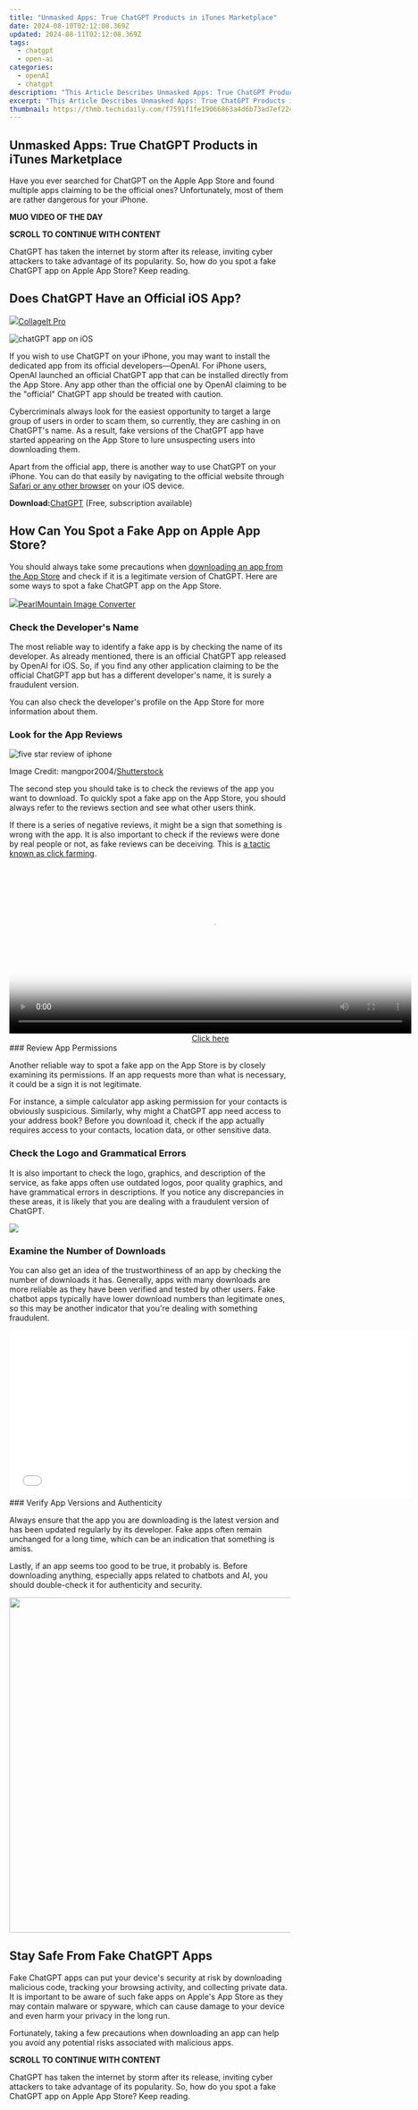 ```yaml
---
title: "Unmasked Apps: True ChatGPT Products in iTunes Marketplace"
date: 2024-08-10T02:12:08.369Z
updated: 2024-08-11T02:12:08.369Z
tags:
  - chatgpt
  - open-ai
categories:
  - openAI
  - chatgpt
description: "This Article Describes Unmasked Apps: True ChatGPT Products in iTunes Marketplace"
excerpt: "This Article Describes Unmasked Apps: True ChatGPT Products in iTunes Marketplace"
thumbnail: https://thmb.techidaily.com/f7591f1fe19066863a4d6b73ad7ef224adc41cd293f6fab552dc2bc4c5853e48.jpg
---
```


## Unmasked Apps: True ChatGPT Products in iTunes Marketplace

 Have you ever searched for ChatGPT on the Apple App Store and found multiple apps claiming to be the official ones? Unfortunately, most of them are rather dangerous for your iPhone.

**MUO VIDEO OF THE DAY**

**SCROLL TO CONTINUE WITH CONTENT**

 ChatGPT has taken the internet by storm after its release, inviting cyber attackers to take advantage of its popularity. So, how do you spot a fake ChatGPT app on Apple App Store? Keep reading.

## Does ChatGPT Have an Official iOS App?

<!-- affiliate ads begin -->
<a href="https://secure.2checkout.com/order/checkout.php?PRODS=4530091&QTY=1&AFFILIATE=108875&CART=1"><img src="https://www.pearlmountainsoft.com/n_img/product/cit_win/banScrn.jpg" border="0">CollageIt Pro</a>
<!-- affiliate ads end -->
![chatGPT app on iOS](https://thmb.techidaily.com/16367f6c60ce9653f1392a643e2b82dc02b50b35ff890c97d3a0607584104c84.jpg)

 If you wish to use ChatGPT on your iPhone, you may want to install the dedicated app from its official developers—OpenAI. For iPhone users, OpenAI launched an official ChatGPT app that can be installed directly from the App Store. Any app other than the official one by OpenAI claiming to be the "official" ChatGPT app should be treated with caution.

 Cybercriminals always look for the easiest opportunity to target a large group of users in order to scam them, so currently, they are cashing in on ChatGPT's name. As a result, fake versions of the ChatGPT app have started appearing on the App Store to lure unsuspecting users into downloading them.

 Apart from the official app, there is another way to use ChatGPT on your iPhone. You can do that easily by navigating to the official website through [Safari or any other browser](https://www.makeuseof.com/why-use-safari-over-other-browsers-on-mac/) on your iOS device.

**Download:**[ChatGPT](https://apps.apple.com/us/app/chatgpt/id6448311069) (Free, subscription available)

## How Can You Spot a Fake App on Apple App Store?

 You should always take some precautions when [downloading an app from the App Store](https://www.makeuseof.com/how-to-download-apps-from-app-store/) and check if it is a legitimate version of ChatGPT. Here are some ways to spot a fake ChatGPT app on the App Store.

<!-- affiliate ads begin -->
<a href="https://secure.2checkout.com/order/checkout.php?PRODS=4550420&QTY=1&AFFILIATE=108875&CART=1"><img src="https://www.pearlmountainsoft.com/n_img/product/pic/f_02.jpg" border="0">PearlMountain Image Converter</a>
<!-- affiliate ads end -->
### Check the Developer's Name

 The most reliable way to identify a fake app is by checking the name of its developer. As already mentioned, there is an official ChatGPT app released by OpenAI for iOS. So, if you find any other application claiming to be the official ChatGPT app but has a different developer's name, it is surely a fraudulent version.

 You can also check the developer's profile on the App Store for more information about them.

### Look for the App Reviews

![five star review of iphone](https://static1.makeuseofimages.com/wordpress/wp-content/uploads/2021/10/Leave-iPhone-App-Reviews-Featured.jpg)

Image Credit: mangpor2004/[Shutterstock](https://www.shutterstock.com/image-photo/5-star-review-on-phone-man-1440469037)

 The second step you should take is to check the reviews of the app you want to download. To quickly spot a fake app on the App Store, you should always refer to the reviews section and see what other users think.

 If there is a series of negative reviews, it might be a sign that something is wrong with the app. It is also important to check if the reviews were done by real people or not, as fake reviews can be deceiving. This is [a tactic known as click farming](https://www.makeuseof.com/what-is-a-click-farm/).

<!-- affiliate ads begin -->
<span id="1993652">
					<video width="720" height="300" style="cursor:pointer"
           poster="//a.impactradius-go.com/display-clicktoplayimage/1993652.jpeg"
           onclick="if(!this.playClicked){this.play();this.setAttribute('controls',true);this.playClicked=true;}">
	   <source src="//a.impactradius-go.com/display-ad/22993-1993652">
	   <img src="//a.impactradius-go.com/display-clicktoplayimage/1993652.jpeg" style="border: none; height: 100%; width: 100%; object-fit: contain">
	</video>
	<div style="width:720px;text-align:center"><a href="javascript:window.open(decodeURIComponent('https%3A%2F%2Fhomestyler.sjv.io%2Fc%2F5597632%2F1993652%2F22993'), '_blank');void(0);">Click here</a></div>
</span>
<img height="0" width="0" src="https://imp.pxf.io/i/5597632/1993652/22993" style="position:absolute;visibility:hidden;" border="0" />
<!-- affiliate ads end -->
### Review App Permissions

 Another reliable way to spot a fake app on the App Store is by closely examining its permissions. If an app requests more than what is necessary, it could be a sign it is not legitimate.

 For instance, a simple calculator app asking permission for your contacts is obviously suspicious. Similarly, why might a ChatGPT app need access to your address book? Before you download it, check if the app actually requires access to your contacts, location data, or other sensitive data.

### Check the Logo and Grammatical Errors

 It is also important to check the logo, graphics, and description of the service, as fake apps often use outdated logos, poor quality graphics, and have grammatical errors in descriptions. If you notice any discrepancies in these areas, it is likely that you are dealing with a fraudulent version of ChatGPT.

<!-- affiliate ads begin -->
<a href="https://shop.systoolsgroup.com/affiliate.php?ACCOUNT=SYSTOOBY&AFFILIATE=108875&PATH=https%3A%2F%2Fwww.systoolsgroup.com%3FAFFILIATE%3D108875%26RESOURCE%3D%2BSysTools%2BOutlook%2BRecovery"><img src="https://www.systoolsgroup.com/box/outlook-recovery.png" border="0"></a>
<!-- affiliate ads end -->
### Examine the Number of Downloads

 You can also get an idea of the trustworthiness of an app by checking the number of downloads it has. Generally, apps with many downloads are more reliable as they have been verified and tested by other users. Fake chatbot apps typically have lower download numbers than legitimate ones, so this may be another indicator that you're dealing with something fraudulent.

<!-- affiliate ads begin -->
<iframe id="iframe_672" src="//a.impactradius-go.com/gen-ad-code/5597632/1959812/17834/" width="720" height="300" scrolling="no" frameborder="0" marginheight="0" marginwidth="0"></iframe>
<!-- affiliate ads end -->
### Verify App Versions and Authenticity

 Always ensure that the app you are downloading is the latest version and has been updated regularly by its developer. Fake apps often remain unchanged for a long time, which can be an indication that something is amiss.

 Lastly, if an app seems too good to be true, it probably is. Before downloading anything, especially apps related to chatbots and AI, you should double-check it for authenticity and security.

<!-- affiliate ads begin -->
<a href="https://appsumo.8odi.net/c/5597632/2087394/7443" target="_top" id="2087394"><img src="//a.impactradius-go.com/display-ad/7443-2087394" border="0" alt="" width="1200" height="600"/></a><img height="0" width="0" src="https://appsumo.8odi.net/i/5597632/2087394/7443" style="position:absolute;visibility:hidden;" border="0" />
<!-- affiliate ads end -->
## Stay Safe From Fake ChatGPT Apps

 Fake ChatGPT apps can put your device's security at risk by downloading malicious code, tracking your browsing activity, and collecting private data. It is important to be aware of such fake apps on Apple's App Store as they may contain malware or spyware, which can cause damage to your device and even harm your privacy in the long run.

 Fortunately, taking a few precautions when downloading an app can help you avoid any potential risks associated with malicious apps.

**SCROLL TO CONTINUE WITH CONTENT**

 ChatGPT has taken the internet by storm after its release, inviting cyber attackers to take advantage of its popularity. So, how do you spot a fake ChatGPT app on Apple App Store? Keep reading.


<ins class="adsbygoogle"
     style="display:block"
     data-ad-format="autorelaxed"
     data-ad-client="ca-pub-7571918770474297"
     data-ad-slot="1223367746"></ins>



<ins class="adsbygoogle"
     style="display:block"
     data-ad-client="ca-pub-7571918770474297"
     data-ad-slot="8358498916"
     data-ad-format="auto"
     data-full-width-responsive="true"></ins>


